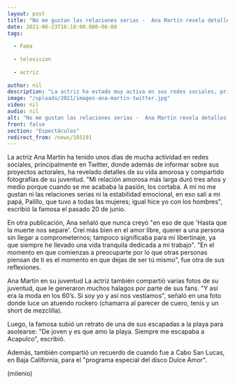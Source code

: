 ```yaml
---
layout: post
title: "No me gustan las relaciones serias -  Ana Martín revela detalles de su vida amorosa"
date: 2021-06-23T16:18:00.000-06:00
tags:
  
  - Fama
  
  - television
  
  - actriz
  
author: nil
description: "La actriz ha estado muy activa en sus redes sociales, principalmente Twitter; también recordó su juventud a través de varias fotografías."
image: "/uploads/2021/images-ana-martin-twitter.jpg"
video: nil
audio: nil
alt: "No me gustan las relaciones serias -  Ana Martín revela detalles de su vida amorosa"
front: false
section: "Espectáculos"
redirect_from: /news/185191
---
```


La actriz Ana Martín ha tenido unos días de mucha actividad en redes sociales, principalmente en Twitter, donde además de informar sobre sus proyectos actorales, ha revelado detalles de su vida amorosa y  compartido fotografías de su juventud. "Mi relación amorosa más larga duró tres años y medio porque cuando se me acababa la pasión, los cortaba. A mí no me gustan ni las relaciones serias ni la estabilidad emocional, en eso salí a mi papá, Palillo, que tuvo a todas las mujeres; igual hice yo con los hombres", escribió la famosa el pasado 20 de junio. 

En otra publicación, Ana señaló que nunca creyó "en eso de que 'Hasta que la muerte nos separe'. Creí más bien en el amor libre, querer a una persona sin llegar a comprometernos; tampoco significaba para mí libertinaje, ya que siempre he llevado una vida tranquila dedicada a mi trabajo". "En el momento en que comienzas a preocuparte por lo que otras personas piensan de ti es el momento en que dejas de ser tú mismo", fue otra de sus reflexiones.

Ana Martín en su juventud La actriz también compartió varias fotos de su juventud, que le generaron muchos halagos por parte de sus fans. "Y así era la moda en los 60’s. Sí soy yo y así nos vestíamos", señaló en una foto donde luce un atuendo rockero (chamarra al parecer de cuero, tenis y un short de mezclilla). 

Luego, la famosa subió un retrato de una de sus escapadas a la playa para asolearse: "De joven y es que amo la playa. Siempre me escapaba a Acapulco", escribió. 

Además, también compartió un recuerdo de cuando fue a Cabo San Lucas, en Baja California, para el "programa especial del disco Dulce Amor". 

(milenio)